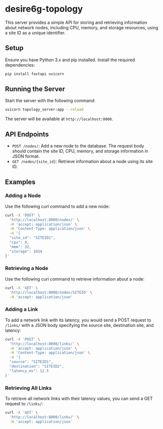 # desire6g-topology

This server provides a simple API for storing and retrieving information about network nodes, including CPU, memory, and storage resources, using a site ID as a unique identifier.

## Setup

Ensure you have Python 3.x and pip installed. Install the required dependencies:

```bash
pip install fastapi uvicorn
```

## Running the Server

Start the server with the following command:

```bash
uvicorn topology_server:app --reload
```

The server will be available at `http://localhost:8000`.

## API Endpoints
- `POST /nodes/`: Add a new node to the database. The request body should contain the site ID, CPU, memory, and storage information in JSON format.
- `GET /nodes/{site_id}`: Retrieve information about a node using its site ID.

## Examples

### Adding a Node

Use the following curl command to add a new node:

```bash
curl -X 'POST' \
  'http://localhost:8000/nodes/' \
  -H 'accept: application/json' \
  -H 'Content-Type: application/json' \
  -d '{
  "site_id": "SITEID1",
  "cpu": 8,
  "mem": 32,
  "storage": 1024
}'
```

### Retrieving a Node

Use the following curl command to retrieve information about a node:

```bash
curl -X 'GET' \
  'http://localhost:8000/nodes/SITEID' \
  -H 'accept: application/json'
```

### Adding a Link

To add a network link with its latency, you would send a POST request to `/links/` with a JSON body specifying the source site, destination site, and latency:

```bash
curl -X 'POST' \
  'http://localhost:8000/links/' \
  -H 'accept: application/json' \
  -H 'Content-Type: application/json' \
  -d '{
  "source": "SITEID1",
  "destination": "SITEID2",
  "latency_ms": 12.5
}'
```

### Retrieving All Links

To retrieve all network links with their latency values, you can send a GET request to `/links/`:

```bash
curl -X 'GET' \
  'http://localhost:8000/links/' \
  -H 'accept: application/json'
```

